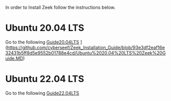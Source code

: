 In order to Install Zeek follow the instructions below.

# Ubuntu 20.04 LTS

Go to the following [Guide20.04LTS](https://github.com/cyberseef/cuckoo-sandbox-installation-guide/blob/91191b86fd0902e7862e36e83f2c7e896daf0ebf/Setting-Up%20Host%20Machine.MD)
](https://github.com/cyberseef/Zeek_Installation_Guide/blob/93e3df2eaf16e32431b5ff8d5e9552b01788e4cd/Ubuntu%2020.04%20LTS%20Zeek%20Guide.MD)
# Ubuntu 22.04 LTS

Go to the following [Guide22.04LTS](https://github.com/cyberseef/cuckoo-sandbox-installation-guide/blob/91191b86fd0902e7862e36e83f2c7e896daf0ebf/Setting-Up%20Host%20Machine.MD)
